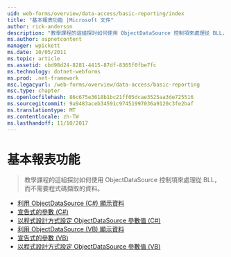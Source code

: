 ```yaml
---
uid: web-forms/overview/data-access/basic-reporting/index
title: "基本報表功能 |Microsoft 文件"
author: rick-anderson
description: "教學課程的這組探討如何使用 ObjectDataSource 控制項來處理從 BLL，而不需要程式碼擷取的資料。"
ms.author: aspnetcontent
manager: wpickett
ms.date: 10/05/2011
ms.topic: article
ms.assetid: cbd98d24-8281-4415-87df-8365f0fbe7fc
ms.technology: dotnet-webforms
ms.prod: .net-framework
msc.legacyurl: /web-forms/overview/data-access/basic-reporting
msc.type: chapter
ms.openlocfilehash: 86c675e3618b1bc21ff05dcae3525aa3de725516
ms.sourcegitcommit: 9a9483aceb34591c97451997036a9120c3fe2baf
ms.translationtype: MT
ms.contentlocale: zh-TW
ms.lasthandoff: 11/10/2017
---
```

<a name="basic-reporting"></a>基本報表功能
====================
> 教學課程的這組探討如何使用 ObjectDataSource 控制項來處理從 BLL，而不需要程式碼擷取的資料。


- [利用 ObjectDataSource (C#) 顯示資料](displaying-data-with-the-objectdatasource-cs.md)
- [宣告式的參數 (C#)](declarative-parameters-cs.md)
- [以程式設計方式設定 ObjectDataSource 參數值 (C#)](programmatically-setting-the-objectdatasource-s-parameter-values-cs.md)
- [利用 ObjectDataSource (VB) 顯示資料](displaying-data-with-the-objectdatasource-vb.md)
- [宣告式的參數 (VB)](declarative-parameters-vb.md)
- [以程式設計方式設定 ObjectDataSource 參數值 (VB)](programmatically-setting-the-objectdatasource-s-parameter-values-vb.md)
